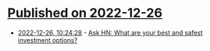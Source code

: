 # [Published on 2022-12-26](index.md)

* [2022-12-26, 10:24:28](https://news.ycombinator.com/item?id=34136401) - [Ask HN: What are your best and safest investment options?](https://news.ycombinator.com/item?id=34136401)
